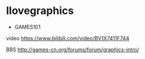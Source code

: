 # Ilovegraphics

- GAMES101

video https://www.bilibili.com/video/BV1X7411F744

BBS http://games-cn.org/forums/forum/graphics-intro/

